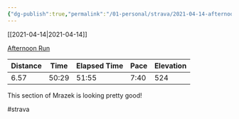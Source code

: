 ```yaml
---
{"dg-publish":true,"permalink":"/01-personal/strava/2021-04-14-afternoon-run/"}
---
```



[[2021-04-14\|2021-04-14]]

[Afternoon Run](https://www.strava.com/activities/5133908399)

| Distance | Time  | Elapsed Time | Pace | Elevation |
| -------- | ----- | ------------ | ---- | --------- |
| 6.57     | 50:29 | 51:55        | 7:40 | 524       |


This section of Mrazek is looking pretty good!

#strava
